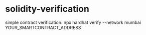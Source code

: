 # solidity-verification
simple contract verification: npx hardhat verify --network mumbai YOUR_SMARTCONTRACT_ADDRESS
